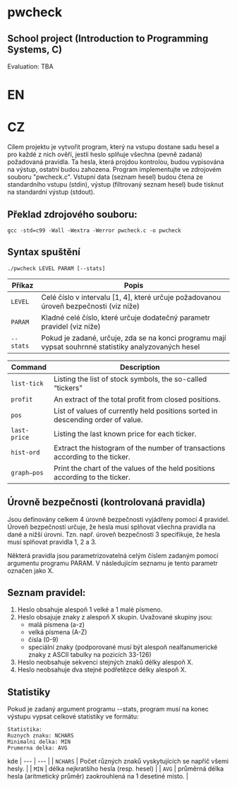 # pwcheck

## School project (Introduction to Programming Systems, C)
Evaluation: TBA

# EN

# CZ

Cílem projektu je vytvořit program, který na vstupu dostane sadu hesel a pro každé z nich ověří, jestli heslo splňuje všechna (pevně zadaná) požadovaná pravidla. Ta hesla, která projdou kontrolou, budou vypisována na výstup, ostatní budou zahozena. Program implementujte ve zdrojovém souboru "pwcheck.c". Vstupní data (seznam hesel) budou čtena ze standardního vstupu (stdin), výstup (filtrovaný seznam hesel) bude tisknut na standardní výstup (stdout).

## Překlad zdrojového souboru:

`gcc -std=c99 -Wall -Wextra -Werror pwcheck.c -o pwcheck`

## Syntax spuštění

`./pwcheck LEVEL PARAM [--stats]`

| Příkaz | Popis |
| --- | --- |
| `LEVEL` | Celé číslo v intervalu [1, 4], které určuje požadovanou úroveň bezpečnosti (viz níže) |
| `PARAM` | Kladné celé číslo, které určuje dodatečný parametr pravidel (viz níže) |
| `--stats` | Pokud je zadané, určuje, zda se na konci programu mají vypsat souhrnné statistiky analyzovaných hesel |

| Command | Description |
| --- | --- |
| `list-tick`  | Listing the list of stock symbols, the so-called “tickers" |
| `profit`     | An extract of the total profit from closed positions. |
| `pos`        | List of values of currently held positions sorted in descending order of value. |
| `last-price` | Listing the last known price for each ticker. |
| `hist-ord`   | Extract the histogram of the number of transactions according to the ticker. |
| `graph–pos`  | Print the chart of the values of the held positions according to the ticker. |


## Úrovně bezpečnosti (kontrolovaná pravidla)

Jsou definovány celkem 4 úrovně bezpečnosti vyjádřeny pomocí 4 pravidel. Úroveň bezpečnosti určuje, že hesla musí splňovat všechna pravidla na dané a nižší úrovni. Tzn. např. úroveň bezpečnosti 3 specifikuje, že hesla musí splňovat pravidla 1, 2 a 3.

Některá pravidla jsou parametrizovatelná celým číslem zadaným pomocí argumentu programu PARAM. V následujícím seznamu je tento parametr označen jako X.

## Seznam pravidel:

1. Heslo obsahuje alespoň 1 velké a 1 malé písmeno.
2. Heslo obsajuje znaky z alespoň X skupin. Uvažované skupiny jsou:
   - malá písmena (a-z)
   - velká písmena (A-Z)
   - čísla (0-9)
   - speciální znaky (podporované musí být alespoň nealfanumerické znaky z ASCII tabulky na pozicích 33-126)
3. Heslo neobsahuje sekvenci stejných znaků délky alespoň X.
4. Heslo neobsahuje dva stejné podřetězce délky alespoň X.

## Statistiky

Pokud je zadaný argument programu --stats, program musí na konec výstupu vypsat celkové statistiky ve formátu:
```
Statistika:
Ruznych znaku: NCHARS
Minimalni delka: MIN
Prumerna delka: AVG
```
kde
| --- | --- |
| `NCHARS` | Počet různých znaků vyskytujících se napříč všemi hesly. |
| `MIN` | délka nejkratšího hesla (resp. hesel) |
| `AVG` | průměrná délka hesla (aritmetický průměr) zaokrouhlená na 1 desetiné místo. |